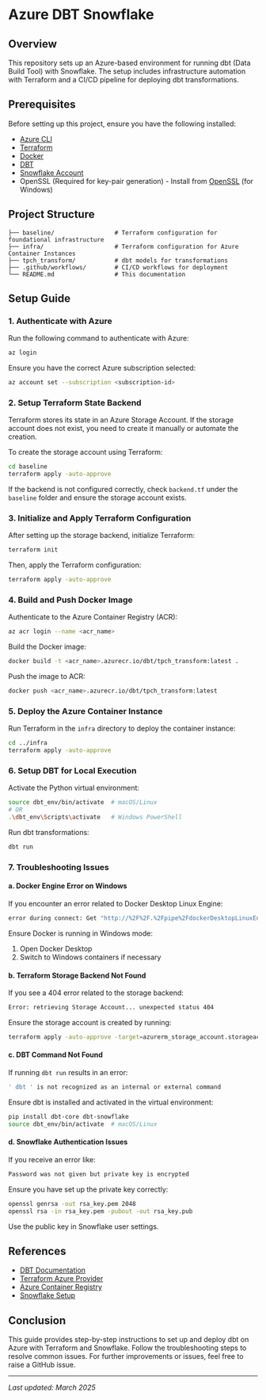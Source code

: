 # Azure DBT Snowflake

## Overview
This repository sets up an Azure-based environment for running dbt (Data Build Tool) with Snowflake. The setup includes infrastructure automation with Terraform and a CI/CD pipeline for deploying dbt transformations.

## Prerequisites
Before setting up this project, ensure you have the following installed:

- [Azure CLI](https://learn.microsoft.com/en-us/cli/azure/install-azure-cli)
- [Terraform](https://developer.hashicorp.com/terraform/tutorials/aws-get-started/install-cli)
- [Docker](https://docs.docker.com/get-docker/)
- [DBT]([https://docs.getdbt.com/docs/get-started/getting-started-dbt-core](https://docs.getdbt.com/docs/core/installation-overview))
- [Snowflake Account](https://signup.snowflake.com/)
- OpenSSL (Required for key-pair generation) - Install from [OpenSSL](https://slproweb.com/products/Win32OpenSSL.html) (for Windows)

## Project Structure
```
├── baseline/                 # Terraform configuration for foundational infrastructure
├── infra/                    # Terraform configuration for Azure Container Instances
├── tpch_transform/           # dbt models for transformations
├── .github/workflows/        # CI/CD workflows for deployment
└── README.md                 # This documentation
```

## Setup Guide

### 1. Authenticate with Azure
Run the following command to authenticate with Azure:
```sh
az login
```
Ensure you have the correct Azure subscription selected:
```sh
az account set --subscription <subscription-id>
```

### 2. Setup Terraform State Backend
Terraform stores its state in an Azure Storage Account. If the storage account does not exist, you need to create it manually or automate the creation.

To create the storage account using Terraform:
```sh
cd baseline
terraform apply -auto-approve
```

If the backend is not configured correctly, check `backend.tf` under the `baseline` folder and ensure the storage account exists.

### 3. Initialize and Apply Terraform Configuration
After setting up the storage backend, initialize Terraform:
```sh
terraform init
```

Then, apply the Terraform configuration:
```sh
terraform apply -auto-approve
```

### 4. Build and Push Docker Image
Authenticate to the Azure Container Registry (ACR):
```sh
az acr login --name <acr_name>
```
Build the Docker image:
```sh
docker build -t <acr_name>.azurecr.io/dbt/tpch_transform:latest .
```
Push the image to ACR:
```sh
docker push <acr_name>.azurecr.io/dbt/tpch_transform:latest
```

### 5. Deploy the Azure Container Instance
Run Terraform in the `infra` directory to deploy the container instance:
```sh
cd ../infra
terraform apply -auto-approve
```

### 6. Setup DBT for Local Execution
Activate the Python virtual environment:
```sh
source dbt_env/bin/activate  # macOS/Linux
# OR
.\dbt_env\Scripts\activate   # Windows PowerShell
```

Run dbt transformations:
```sh
dbt run
```

### 7. Troubleshooting Issues
#### a. Docker Engine Error on Windows
If you encounter an error related to Docker Desktop Linux Engine:
```sh
error during connect: Get "http://%2F%2F.%2Fpipe%2FdockerDesktopLinuxEngine/..."
```
Ensure Docker is running in Windows mode:
1. Open Docker Desktop
2. Switch to Windows containers if necessary

#### b. Terraform Storage Backend Not Found
If you see a 404 error related to the storage backend:
```sh
Error: retrieving Storage Account... unexpected status 404
```
Ensure the storage account is created by running:
```sh
terraform apply -auto-approve -target=azurerm_storage_account.storageaccount
```

#### c. DBT Command Not Found
If running `dbt run` results in an error:
```sh
' dbt ' is not recognized as an internal or external command
```
Ensure dbt is installed and activated in the virtual environment:
```sh
pip install dbt-core dbt-snowflake
source dbt_env/bin/activate  # macOS/Linux
```

#### d. Snowflake Authentication Issues
If you receive an error like:
```sh
Password was not given but private key is encrypted
```
Ensure you have set up the private key correctly:
```sh
openssl genrsa -out rsa_key.pem 2048
openssl rsa -in rsa_key.pem -pubout -out rsa_key.pub
```
Use the public key in Snowflake user settings.

## References
- [DBT Documentation](https://docs.getdbt.com/docs/introduction)
- [Terraform Azure Provider](https://registry.terraform.io/providers/hashicorp/azurerm/latest/docs)
- [Azure Container Registry](https://learn.microsoft.com/en-us/azure/container-registry/)
- [Snowflake Setup](https://docs.snowflake.com/en/user-guide/admin-security-fed-auth-use)

## Conclusion
This guide provides step-by-step instructions to set up and deploy dbt on Azure with Terraform and Snowflake. Follow the troubleshooting steps to resolve common issues. For further improvements or issues, feel free to raise a GitHub issue.

---
_Last updated: March 2025_


